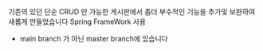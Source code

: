 
기존의 있던 단순 CRUD 만 가능한 게시판에서 좀더 부수적인 기능을 추가및 보완하여 새롭게 만들었습니다
Spring FrameWork 사용

- main branch 가 아닌 master branch에 있습니다
